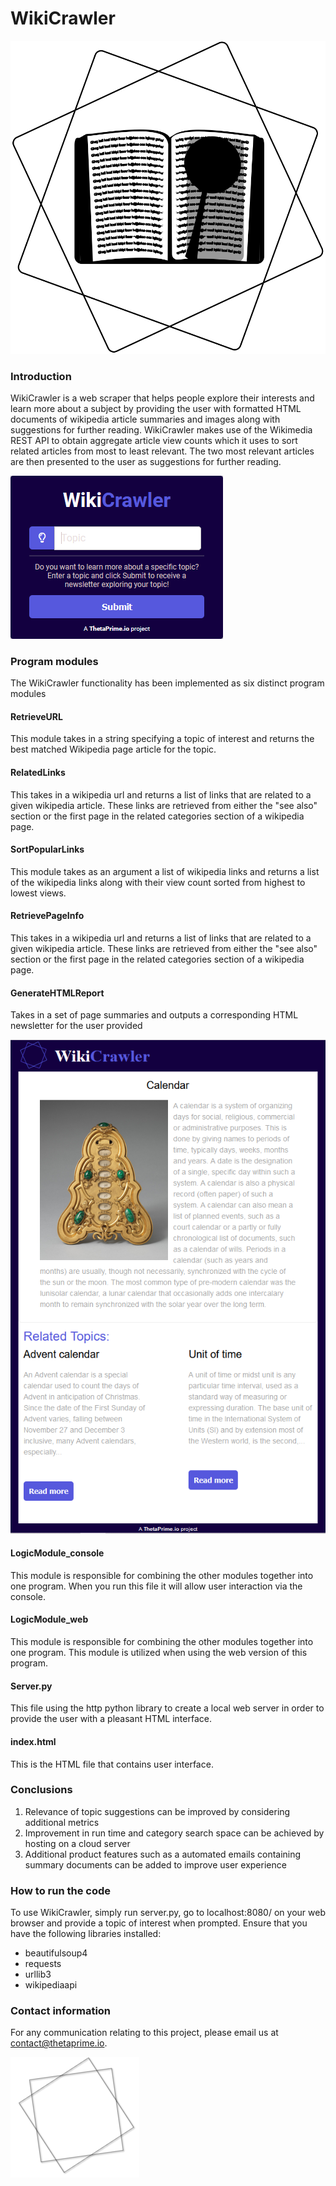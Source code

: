 # WikiCrawler
![alt text](WikiCrawlerLogoBW.SVG)
### Introduction 
WikiCrawler is a web scraper that helps people explore their interests and learn more about a subject by providing the user with formatted HTML documents of wikipedia article summaries and images along with suggestions for further reading. WikiCrawler makes use of the Wikimedia REST API to obtain aggregate article view counts which it uses to sort related articles from most to least relevant. The two most relevant articles are then presented to the user as suggestions for further reading.

![alt text](WikiCrawler.png)

### Program modules
The WikiCrawler functionality has been implemented as six distinct program modules

#### RetrieveURL 
This module takes in a string specifying a topic of interest and returns the best matched Wikipedia page article for the topic.
#### RelatedLinks
This takes in a wikipedia url and returns a list of links that are related to a given wikipedia article. These links are retrieved from either the "see also" section or the first page in the related categories section of a wikipedia page. 
#### SortPopularLinks
This module takes as an argument a list of wikipedia links and returns a list of the wikipedia links along with their view count sorted from highest to lowest views.	 
#### RetrievePageInfo
This takes in a wikipedia url and returns a list of links that are related to a given wikipedia article. These links are retrieved from either the "see also" section or the first page in the related categories section of a wikipedia page. 
#### GenerateHTMLReport
Takes in a set of page summaries and outputs a corresponding HTML newsletter for the user provided 

![alt text](WikiCrawlerExample.png)
#### LogicModule_console
This module is responsible for combining the other modules together into one program. When you run this file it will allow user interaction via the console.
#### LogicModule_web
This module is responsible for combining the other modules together into one program. This module is utilized when using the web version of this program.
#### Server.py
This file using the http python library to create a local web server in order to provide the user with a pleasant HTML interface.
#### index.html
This is the HTML file that contains user interface.

### Conclusions 
1. Relevance of topic suggestions can be improved by considering additional metrics 
2. Improvement in run time and category search space can be achieved by hosting on a cloud server 
3. Additional product features such as a automated emails containing summary documents can be added to improve user experience  

### How to run the code
To use WikiCrawler, simply run server.py, go to localhost:8080/ on your web browser and provide a topic of interest when prompted. Ensure that you have the following libraries installed: 
- beautifulsoup4
- requests
- urllib3
- wikipediaapi

### Contact information 

For any communication relating to this project, please email us at contact@thetaprime.io.

![alt text](thetaprime_shape.png)
